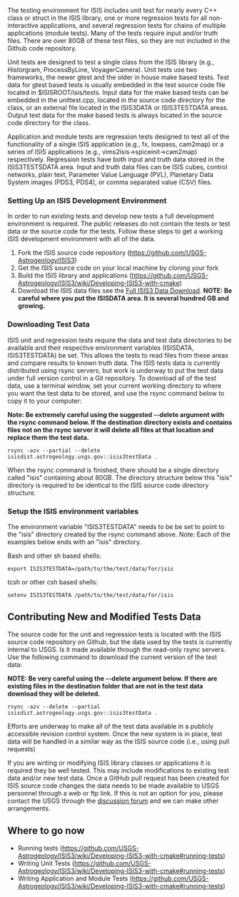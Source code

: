 The testing environment for ISIS includes unit test for nearly every C++ class or struct in the ISIS library, one or more regression tests for all non-interactive applications, and several regression tests for chains of multiple applications (module tests). Many of the tests require input and/or truth files. There are over 80GB of these test files, so they are not included in the Github code repository.

Unit tests are designed to test a single class from the ISIS library (e.g., Historgram, ProcessByLine, VoyagerCamera). Unit tests use two frameworks, the newer gtest and the older in house make based tests. Test data for gtest based tests is usually embedded in the test source code file located in $ISISROOT/isis/tests. Input data for the make based tests can be embedded in the unittest.cpp, located in the source code directory for the class, or an external file located in the ISIS3DATA or ISIS3TESTDATA areas. Output test data for the make based tests is always located in the source code directory for the class.

Application and module tests are regression tests designed to test all of the functionality of a single ISIS application (e.g., fx, lowpass, cam2map) or a series of ISIS applications (e.g., vims2isis->spiceinit->cam2map) respectively. Regression tests have both input and truth data stored in the ISIS3TESTSDATA area. Input and truth data files can be ISIS cubes, control networks, plain text, Parameter Value Language (PVL), Planetary Data System images (PDS3, PDS4), or comma separated value (CSV) files.

### Setting Up an ISIS Development Environment
In order to run existing tests and develop new tests a full development environment is required. The public releases do not contain the tests or test data or the source code for the tests. Follow these steps to get a working ISIS development environment with all of the data.

1) Fork the ISIS source code repository (https://github.com/USGS-Astrogeology/ISIS3)
1) Get the ISIS source code on your local machine by cloning your fork
1) Build the ISIS library and applications (https://github.com/USGS-Astrogeology/ISIS3/wiki/Developing-ISIS3-with-cmake)
1) Download the ISIS data files see the [Full ISIS3 Data Download](https://gith**ub.com/USGS-Astrogeology/ISIS3). **NOTE: Be careful where you put the ISISDATA area. It is several hundred GB and growing.**

### Downloading Test Data
ISIS unit and regression tests require the data and test data directories to be available and their respective environment variables (ISISDATA, ISIS3TESTDATA) be set. This allows the tests to read files from these areas and compare results to known truth data. The ISIS tests data is currently distributed using rsync servers, but work is underway to put the test data under full version control in a Git repository. To download all of the test data, use a terminal window, set your current working directory to where you want the test data to be stored, and use the rsync command below to copy it to your computer:

**Note: Be extremely careful using the suggested --delete argument with the rsync command below. If the destination directory exists and contains files not on the rsync server it will delete all files at that location and replace them the test data.**
```
rsync -azv --partial --delete isisdist.astrogeology.usgs.gov::isis3testData .
```
When the rsync command is finished, there should be a single directory called "isis" containing about 80GB. The directory structure below this "isis" directory is required to be identical to the ISIS source code directory structure.

### Setup the ISIS environment variables
The environment variable "ISIS3TESTDATA" needs to be be set to point to the "isis" directory created by the rsync command above. Note: Each of the examples below ends with an "isis" directory.

Bash and other sh based shells:
```
export ISIS3TESTDATA=/path/to/the/test/data/for/isis
```
tcsh or other csh based shells:
```
setenv ISIS3TESTDATA /path/to/the/test/data/for/isis
```

## Contributing New and Modified Tests Data
The source code for the unit and regression tests is located with the ISIS source code repository on Github, but the data used by the tests is currently internal to USGS. Is it made available through the read-only rsync servers. Use the following command to download the current version of the test data:

**NOTE: Be very careful using the --delete argument below. If there are existing files in the destination folder that are not in the test data download they will be deleted.**
```
rsync -azv --delete --partial isisdist.astrogeology.usgs.gov::isis3testData .
```

Efforts are underway to make all of the test data available in a publicly accessible revision control system. Once the new system is in place, test data will be handled in a similar way as the ISIS source code \(i.e., using pull requests) 

If you are writing or modifying ISIS library classes or applications it is required they be well tested. This may include modifications to existing test data and/or new test data. Once a GitHub pull request has been created for ISIS source code changes the data needs to be made available to USGS personnel through a web or ftp link. If this is not an option for you, please contact the USGS through the [discussion forum](https://astrodiscuss.usgs.gov/) and we can make other arrangements.

## Where to go now
* Running tests (https://github.com/USGS-Astrogeology/ISIS3/wiki/Developing-ISIS3-with-cmake#running-tests)
* Writing Unit Tests (https://github.com/USGS-Astrogeology/ISIS3/wiki/Developing-ISIS3-with-cmake#running-tests)
* Writing Application and Module Tests (https://github.com/USGS-Astrogeology/ISIS3/wiki/Developing-ISIS3-with-cmake#running-tests)
